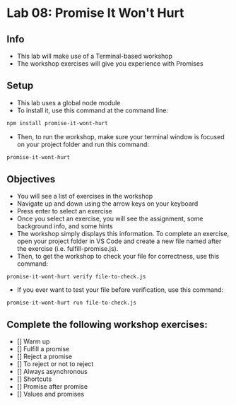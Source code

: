 # Lab 08: Promise It Won't Hurt

## Info

* This lab will make use of a Terminal-based workshop
* The workshop exercises will give you experience with Promises

## Setup

* This lab uses a global node module
* To install it, use this command at the command line:

```bash
npm install promise-it-wont-hurt
```

* Then, to run the workshop, make sure your terminal window is focused on your project folder and run this command:

```bash
promise-it-wont-hurt
```

## Objectives

* You will see a list of exercises in the workshop
* Navigate up and down using the arrow keys on your keyboard
* Press enter to select an exercise
* Once you select an exercise, you will see the assignment, some background info, and some hints
* The workshop simply displays this information. To complete an exercise, open your project folder in VS Code and create a new file named after the exercise (i.e. fulfill-promise.js).
* Then, to get the workshop to check your file for correctness, use this command:

```
promise-it-wont-hurt verify file-to-check.js
```

* If you ever want to test your file before verification, use this command:

```
promise-it-wont-hurt run file-to-check.js
```

## Complete the following workshop exercises:

* [] Warm up
* [] Fulfill a promise
* [] Reject a promise
* [] To reject or not to reject
* [] Always asynchronous
* [] Shortcuts
* [] Promise after promise
* [] Values and promises
